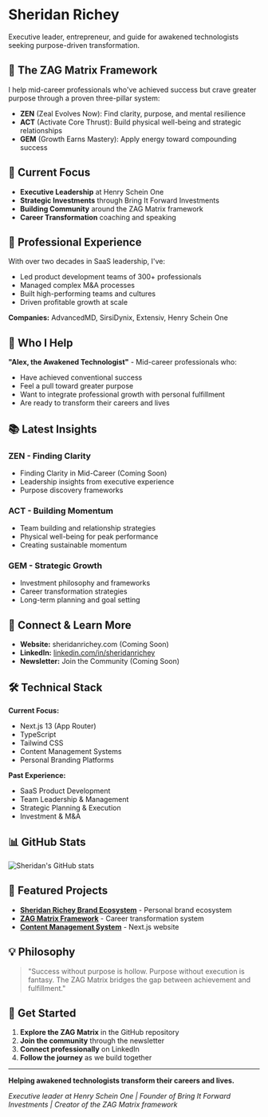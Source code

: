# Sheridan Richey

Executive leader, entrepreneur, and guide for awakened technologists seeking purpose-driven transformation.

## 🎯 **The ZAG Matrix Framework**

I help mid-career professionals who've achieved success but crave greater purpose through a proven three-pillar system:

- **ZEN** (Zeal Evolves Now): Find clarity, purpose, and mental resilience
- **ACT** (Activate Core Thrust): Build physical well-being and strategic relationships  
- **GEM** (Growth Earns Mastery): Apply energy toward compounding success

## 🚀 **Current Focus**

- **Executive Leadership** at Henry Schein One
- **Strategic Investments** through Bring It Forward Investments
- **Building Community** around the ZAG Matrix framework
- **Career Transformation** coaching and speaking

## 💼 **Professional Experience**

With over two decades in SaaS leadership, I've:
- Led product development teams of 300+ professionals
- Managed complex M&A processes
- Built high-performing teams and cultures
- Driven profitable growth at scale

**Companies:** AdvancedMD, SirsiDynix, Extensiv, Henry Schein One

## 🎯 **Who I Help**

**"Alex, the Awakened Technologist"** - Mid-career professionals who:
- Have achieved conventional success
- Feel a pull toward greater purpose
- Want to integrate professional growth with personal fulfillment
- Are ready to transform their careers and lives

## 📚 **Latest Insights**

### **ZEN - Finding Clarity**
- Finding Clarity in Mid-Career (Coming Soon)
- Leadership insights from executive experience
- Purpose discovery frameworks

### **ACT - Building Momentum**
- Team building and relationship strategies
- Physical well-being for peak performance
- Creating sustainable momentum

### **GEM - Strategic Growth**
- Investment philosophy and frameworks
- Career transformation strategies
- Long-term planning and goal setting

## 🌟 **Connect & Learn More**

- **Website:** sheridanrichey.com (Coming Soon)
- **LinkedIn:** [linkedin.com/in/sheridanrichey](https://linkedin.com/in/sheridanrichey)
- **Newsletter:** Join the Community (Coming Soon)

## 🛠️ **Technical Stack**

**Current Focus:**
- Next.js 13 (App Router)
- TypeScript
- Tailwind CSS
- Content Management Systems
- Personal Branding Platforms

**Past Experience:**
- SaaS Product Development
- Team Leadership & Management
- Strategic Planning & Execution
- Investment & M&A

## 📊 **GitHub Stats**

![Sheridan's GitHub stats](https://github-readme-stats.vercel.app/api?username=sheridanrichey&show_icons=true&theme=radical)

## 🎯 **Featured Projects**

- **[Sheridan Richey Brand Ecosystem](https://github.com/sheridan-richey/sheridanrichey-brand-ecosystem)** - Personal brand ecosystem
- **[ZAG Matrix Framework](https://github.com/sheridan-richey/sheridanrichey-brand-ecosystem)** - Career transformation system
- **[Content Management System](https://github.com/sheridan-richey/sheridanrichey-brand-ecosystem/tree/main/website)** - Next.js website

## 💡 **Philosophy**

> "Success without purpose is hollow. Purpose without execution is fantasy. The ZAG Matrix bridges the gap between achievement and fulfillment."

## 🚀 **Get Started**

1. **Explore the ZAG Matrix** in the GitHub repository
2. **Join the community** through the newsletter
3. **Connect professionally** on LinkedIn
4. **Follow the journey** as we build together

---

**Helping awakened technologists transform their careers and lives.**

*Executive leader at Henry Schein One | Founder of Bring It Forward Investments | Creator of the ZAG Matrix framework* 